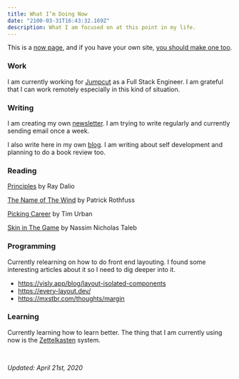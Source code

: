 ```yaml
---
title: What I’m Doing Now
date: "2100-03-31T16:43:32.169Z"
description: What I am focused on at this point in my life.
---
```


This is a [now page](https://nownownow.com/about), and if you have your own site, [you should make one too](https://nownownow.com/about).

### Work
I am currently working for [Jumpcut](https://jumpcut.com) as a Full Stack Engineer. I am grateful that I can work remotely especially in this kind of situation.

### Writing
I am creating my own [newsletter](https://juliancanderson.com/subscribe). I am trying to write regularly and currently sending email once a week.

I also write here in my own [blog](https://juliancanderson.com/blog). I am writing about self development and planning to do a book review too.

### Reading
[Principles](https://www.goodreads.com/book/show/34536488-principles) by Ray Dalio

[The Name of The Wind](https://www.goodreads.com/book/show/186074.The_Name_of_the_Wind?ac=1&from_search=true) by Patrick Rothfuss

[Picking Career](https://waitbutwhy.com/2018/04/picking-career.html) by Tim Urban

[Skin in The Game](https://www.goodreads.com/book/show/36064445-skin-in-the-game) by Nassim Nicholas Taleb

### Programming
Currently relearning on how to do front end layouting. I found some interesting articles about it so I need to dig deeper into it.

- https://visly.app/blog/layout-isolated-components
- https://every-layout.dev/
- https://mxstbr.com/thoughts/margin

### Learning
Currently learning how to learn better. The thing that I am currently using now is the [Zettelkasten](http://zettelkasten.de) system.

<br>

*Updated: April 21st, 2020*